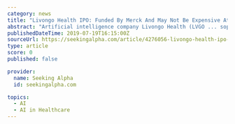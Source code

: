 ```yaml
---
category: news
title: "Livongo Health IPO: Funded By Merck And May Not Be Expensive At 10x Sales"
abstract: "Artificial intelligence company Livongo Health (LVGO ... sophisticated machine learning algorithms for cognitive behavioral therapy. MyStrength can help patients deal with several conditions ..."
publishedDateTime: 2019-07-19T16:15:00Z
sourceUrl: https://seekingalpha.com/article/4276056-livongo-health-ipo-funded-merck-may-expensive-10x-sales
type: article
score: 0
published: false

provider:
  name: Seeking Alpha
  id: seekingalpha.com

topics:
  - AI
  - AI in Healthcare
---
```

